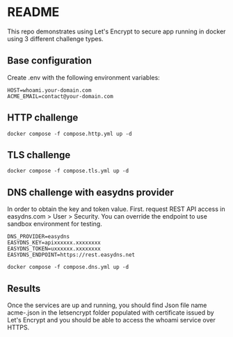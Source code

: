 # README
This repo demonstrates using Let's Encrypt to secure app running in docker using 3 different challenge types.

## Base configuration
Create .env with the following environment variables:

```
HOST=whoami.your-domain.com
ACME_EMAIL=contact@your-domain.com
```
## HTTP challenge

```
docker compose -f compose.http.yml up -d
```

## TLS challenge

```
docker compose -f compose.tls.yml up -d
```

## DNS challenge with easydns provider

In order to obtain the key and token value. First. request REST API access in easydns.com > User > Security. You can override the endpoint to use sandbox environment for testing. 

```
DNS_PROVIDER=easydns
EASYDNS_KEY=apixxxxxx.xxxxxxxx
EASYDNS_TOKEN=uxxxxxx.xxxxxxxx
EASYDNS_ENDPOINT=https://rest.easydns.net
```

```
docker compose -f compose.dns.yml up -d
```

## Results

Once the services are up and running, you should find Json file name acme-.json in the letsencrypt folder populated with certificate issued by Let's Encrypt and you should be able to access the whoami service over HTTPS.